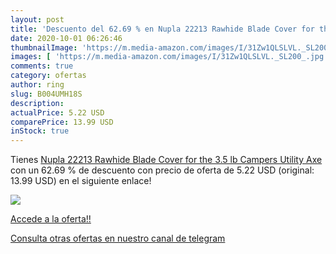 ```yaml
---
layout: post
title: 'Descuento del 62.69 % en Nupla 22213 Rawhide Blade Cover for the '
date: 2020-10-01 06:26:46
thumbnailImage: 'https://m.media-amazon.com/images/I/31Zw1QLSLVL._SL200_.jpg'
images: [ 'https://m.media-amazon.com/images/I/31Zw1QLSLVL._SL200_.jpg' ]
comments: true
category: ofertas
author: ring
slug: B004UMH18S
description:
actualPrice: 5.22 USD
comparePrice: 13.99 USD
inStock: true
---
```


Tienes [Nupla 22213 Rawhide Blade Cover for the 3.5 lb Campers Utility Axe](https://www.amazon.com/dp/B004UMH18S/?tag=redken08-20) con un 62.69 % de descuento con precio de oferta de 5.22 USD (original: 13.99 USD) en el siguiente enlace!

[![](https://m.media-amazon.com/images/I/31Zw1QLSLVL._SL200_.jpg)](https://www.amazon.com/dp/B004UMH18S/?tag=redken08-20)

[Accede a la oferta!!](https://www.amazon.com/dp/B004UMH18S/?tag=redken08-20)

[Consulta otras ofertas en nuestro canal de telegram](https://t.me/s/ofertas25)
